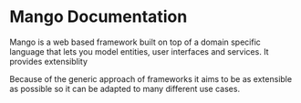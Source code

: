 # Mango Documentation

Mango is a web based framework built on top of a domain specific language that lets you model entities, user interfaces and services.
It provides extensiblity 

Because of the generic approach of frameworks it aims to be as extensible as possible so it can be adapted to many different use cases.